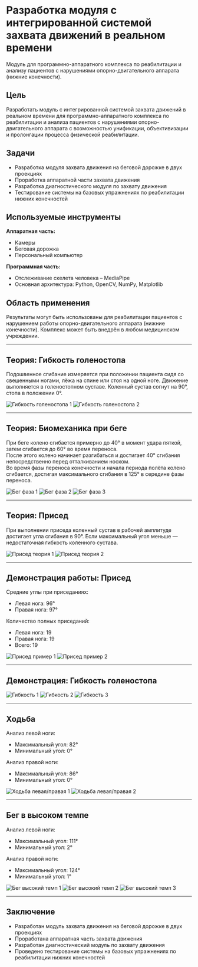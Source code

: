 # Разработка модуля с интегрированной системой захвата движений в реальном времени

Модуль для программно-аппаратного комплекса по реабилитации и анализу пациентов с нарушениями опорно-двигательного аппарата (нижние конечности).

## Цель
Разработать модуль с интегрированной системой захвата движений в реальном времени для программно-аппаратного комплекса по реабилитации и анализа пациентов с нарушениями опорно-двигательного аппарата с возможностью унификации, объективизации и пролонгации процесса физической реабилитации.

## Задачи
- Разработка модуля захвата движения на беговой дорожке в двух проекциях  
- Проработка аппаратной части захвата движения  
- Разработка диагностического модуля по захвату движения  
- Тестирование системы на базовых упражнениях по реабилитации нижних конечностей  

## Используемые инструменты
**Аппаратная часть:**
- Камеры  
- Беговая дорожка  
- Персональный компьютер  

**Программная часть:**
- Отслеживание скелета человека – MediaPipe  
- Основная архитектура: Python, OpenCV, NumPy, Matplotlib  

## Область применения
Результаты могут быть использованы для реабилитации пациентов с нарушением работы опорно-двигательного аппарата (нижние конечности). Комплекс может быть внедрён в любом медицинском учреждении.

---

## Теория: Гибкость голеностопа
Подошвенное сгибание измеряется при положении пациента сидя со свешенными ногами, лёжа на спине или стоя на одной ноге. Движение выполняется в голеностопном суставе. Коленный сустав согнут на 90°, стопа в положении 0°.

![Гибкость голеностопа 1](photo/1st.png)
![Гибкость голеностопа 2](photo/2nd.png)

---

## Теория: Биомеханика при беге
При беге колено сгибается примерно до 40° в момент удара пяткой, затем сгибается до 60° во время переноса.  
После этого колено начинает разгибаться и достигает 40° сгибания непосредственно перед отталкиванием носком.  
Во время фазы переноса конечности и начала периода полёта колено сгибается, достигая максимального сгибания в 125° в середине фазы переноса.

![Бег фаза 1](photo/3rd.png)
![Бег фаза 2](photo/4th.png)
![Бег фаза 3](photo/5th.png)

---

## Теория: Присед
При выполнении приседа коленный сустав в рабочей амплитуде достигает угла сгибания в 90°. Если максимальный угол меньше — недостаточная гибкость коленного сустава.

![Присед теория 1](photo/6th.png)
![Присед теория 2](photo/7th.png)

---

## Демонстрация работы: Присед
Средние углы при приседаниях:  
- Левая нога: 96°  
- Правая нога: 97°  

Количество полных приседаний:  
- Левая нога: 19  
- Правая нога: 19  
- Всего: 19  

![Присед пример 1](photo/8th.png)
![Присед пример 2](photo/9th.png)

---

## Демонстрация: Гибкость голеностопа
![Гибкость 1](photo/10th.png)
![Гибкость 2](photo/11th.png)
![Гибкость 3](photo/12th.png)

---

## Ходьба
Анализ левой ноги:  
- Максимальный угол: 82°  
- Минимальный угол: 0°  

Анализ правой ноги:  
- Максимальный угол: 86°  
- Минимальный угол: 0°  

![Ходьба левая/правая 1](photo/13th.png)
![Ходьба левая/правая 2](photo/14th.png)

---

## Бег в высоком темпе
Анализ левой ноги:  
- Максимальный угол: 111°  
- Минимальный угол: 2°  

Анализ правой ноги:  
- Максимальный угол: 124°  
- Минимальный угол: 1°  

![Бег высокий темп 1](photo/15th.png)
![Бег высокий темп 2](photo/16th.png)
![Бег высокий темп 3](photo/17th.png)

---

## Заключение
- Разработан модуль захвата движения на беговой дорожке в двух проекциях  
- Проработана аппаратная часть захвата движения  
- Разработан диагностический модуль по захвату движения  
- Проведено тестирование системы на базовых упражнениях по реабилитации нижних конечностей  